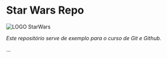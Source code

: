 # Star Wars Repo

![LOGO StarWars](indice.png)

*Este repositório serve de exemplo para o curso de Git e Github.*

...
